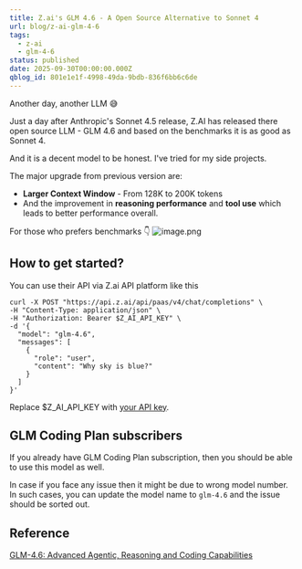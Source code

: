 ```yaml
---
title: Z.ai's GLM 4.6 - A Open Source Alternative to Sonnet 4
url: blog/z-ai-glm-4-6
tags:
  - z-ai
  - glm-4-6
status: published
date: 2025-09-30T00:00:00.000Z
qblog_id: 801e1e1f-4998-49da-9bdb-836f6bb6c6de
---
```


Another day, another LLM 😅

Just a day after Anthropic's Sonnet 4.5 release, Z.AI has released there open source LLM - GLM 4.6 and based on the benchmarks it is as good as Sonnet 4.

And it is a decent model to be honest. I've tried for my side projects.

The major upgrade from previous version are:
- **Larger Context Window** - From 128K to 200K tokens
- And the improvement in **reasoning performance** and **tool use** which leads to better performance overall.

For those who prefers benchmarks 👇
![image.png](https://images.nesin.io/f_auto,q_auto/qblog/AIEngineerGuide/2025-09/pky9z8ce8dhfvtkvkxsy)

## How to get started?
You can use their API via Z.ai API platform like this

```shell
curl -X POST "https://api.z.ai/api/paas/v4/chat/completions" \
-H "Content-Type: application/json" \
-H "Authorization: Bearer $Z_AI_API_KEY" \
-d '{
  "model": "glm-4.6",
  "messages": [
    {
      "role": "user",
      "content": "Why sky is blue?"
    }
  ]
}'
```

Replace $Z_AI_API_KEY with [your API key](https://z.ai/manage-apikey/apikey-list).

## GLM Coding Plan subscribers
If you already have GLM Coding Plan subscription, then you should be able to use this model as well.

In case if you face any issue then it might be due to wrong model number. In such cases, you can update the model name to `glm-4.6` and the issue should be sorted out.

## Reference
[GLM-4.6: Advanced Agentic, Reasoning and Coding Capabilities](https://z.ai/blog/glm-4.6)